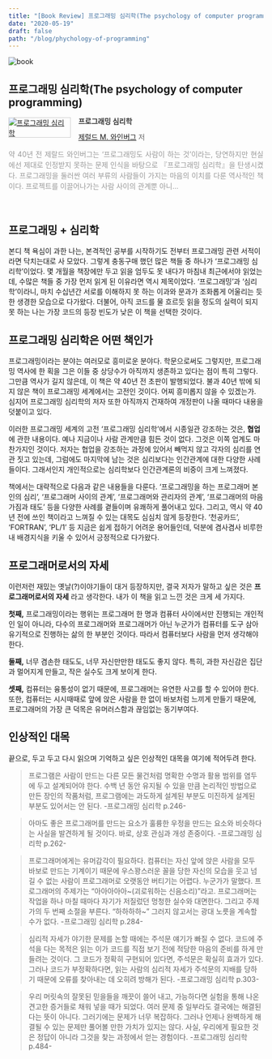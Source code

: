 ```yaml
---
title: "[Book Review] 프로그래밍 심리학(The psychology of computer programming)"
date: "2020-05-19"
draft: false
path: "/blog/phychology-of-programming"
---
```


![book](https://images.unsplash.com/photo-1506880018603-83d5b814b5a6?ixlib=rb-1.2.1&ixid=eyJhcHBfaWQiOjEyMDd9&auto=format&fit=crop&w=1567&q=80)

## 프로그래밍 심리학(The psychology of computer programming)

<div style="clear:left;text-align:left;"><div style="float:left;margin:0 15px 5px 0;"><a href="http://www.yes24.com/Product/Goods/11686161" style="display:inline-block;overflow:hidden;border:solid 1px #ccc;" target="_blank"><img style="margin:-1px;vertical-align:top;" src="http://image.yes24.com/goods/11686161/M" border="0" alt="프로그래밍 심리학 "></a></div><div><p style="line-height:1.2em;color:#333;font-size:14px;font-weight:bold;">프로그래밍 심리학 </p><p style="margin-top:5px;line-height:1.2em;color:#666;"><a href="http://www.yes24.com/SearchCorner/Result?domain=ALL&author_yn=Y&query=&auth_no=115389" target="_blank">제럴드 M. 와인버그</a> 저</p><p style="margin-top:14px;line-height:1.5em;text-align:justify;color:#999;">약 40년 전 제랄드 와인버그는 ‘프로그래밍도 사람이 하는 것’이라는, 당연하지만 현실에선 제대로 인정받지 못하는 문제 인식을 바탕으로 『프로그래밍 심리학』을 탄생시켰다. 프로그래밍을 둘러싼 여러 부류의 사람들이 가지는 마음의 이치를 다룬 역사적인 책이다. 프로젝트를 이끌어나가는 사람 사이의 관계뿐 아니...</p></div></div>
<br />


## 프로그래밍 + 심리학
본디 책 욕심이 과한 나는, 본격적인 공부를 시작하기도 전부터 프로그래밍 관련 서적이라면 닥치는대로 사 모았다. 그렇게 충동구매 했던 많은 책들 중 하나가 ‘프로그래밍 심리학’이었다. 몇 개월을 책장에만 두고 읽을 엄두도 못 내다가 마침내 최근에서야 읽었는데, 수많은 책들 중 가장 먼저 읽게 된 이유라면 역시 제목이었다. ‘프로그래밍’과 ‘심리학’이라니, 마치 수십년간 서로를 이해하지 못 하는 이과와 문과가 조화롭게 어울리는 듯한 생경한 모습으로 다가왔다. 더불어, 아직 코드를 물 흐르듯 읽을 정도의 실력이 되지 못 하는 나는 가장 코드의 등장 빈도가 낮은 이 책을 선택한 것이다.

## 프로그래밍 심리학은 어떤 책인가
프로그래밍이라는 분야는 여러모로 흥미로운 분야다. 학문으로써도 그렇지만, 프로그래밍 역사에 한 획을 그은 이들 중 상당수가 아직까지 생존하고 있다는 점이 특히 그렇다. 그만큼 역사가 길지 않은데, 이 책은 약 40년 전 초판이 발행되었다. 불과 40년 밖에 되지 않은 책이 프로그래밍 세계에서는 고전인 것이다. 어찌 흥미롭지 않을 수 있겠는가. 심지어 프로그래밍 심리학의 저자 또한 아직까지 건재하여 개정판이 나올 때마다 내용을 덧붙이고 있다.

이러한 프로그래밍 세계의 고전 ‘프로그래밍 심리학’에서 시종일관 강조하는 것은, **협업** 에 관한 내용이다. 예나 지금이나 사람 관계만큼 힘든 것이 없다. 그것은 이쪽 업계도 마찬가지인 것이다. 저자는 협업을 강조하는 과정에 있어서 빼먹지 않고 각자의 심리를 연관 짓고 있는데, 그럼에도 마지막에 남는 것은 심리보다는 인간관계에 대한 다양한 사례들이다. 그래서인지 개인적으로는 심리학보다 인간관계론의 비중이 크게 느껴졌다.

책에서는 대략적으로 다음과 같은 내용들을 다룬다. ‘프로그래밍을 하는 프로그래머 본인의 심리’, ‘프로그래머 사이의 관계’, ‘프로그래머와 관리자의 관계’, ‘프로그래머의 마음가짐과 태도’ 등을 다양한 사례를 곁들이며 유쾌하게 풀어내고 있다. 그리고, 역시 약 40년 전에 쓰인 책이라고 느껴질 수 있는 대목도 심심치 않게 등장한다. ‘천공카드’, ‘FORTRAN’, ‘PL/1’ 등 지금은 쉽게 접하기 어려운 용어들인데, 덕분에 겸사겸사 비루한 내 배경지식을 키울 수 있어서 긍정적으로 다가왔다.

## 프로그래머로서의 자세
이런저런 재밌는 옛날(?)이야기들이 대거 등장하지만, 결국 저자가 말하고 싶은 것은 **프로그래머로서의 자세** 라고 생각한다. 내가 이 책을 읽고 느낀 것은 크게 세 가지다.

**첫째,** 프로그래밍이라는 행위는 프로그래머 한 명과 컴퓨터 사이에서만 진행되는 개인적인 일이 아니라, 다수의 프로그래머와 프로그래머가 아닌 누군가가 컴퓨터를 도구 삼아 유기적으로 진행하는 삶의 한 부분인 것이다. 따라서 컴퓨터보다 사람을 먼저 생각해야 한다.

**둘째,** 너무 겸손한 태도도, 너무 자신만만한 태도도 좋지 않다. 특히, 과한 자신감은 집단과 멀어지게 만들고, 작은 실수도 크게 보이게 한다.

**셋째,** 컴퓨터는 융통성이 없기 때문에, 프로그래머는 유연한 사고를 할 수 있어야 한다. 또한, 컴퓨터는 시시때때로 앞에 앉은 사람을 한 없이 바보처럼 느끼게 만들기 때문에, 프로그래머의 가장 큰 덕목은 유머러스함과 끊임없는 동기부여다.

## 인상적인 대목
끝으로, 두고 두고 다시 읽으며 기억하고 싶은 인상적인 대목을 여기에 적어두려 한다.
  > 프로그램은 사람이 만드는 다른 모든 물건처럼 명확한 수명과 활용 범위를 염두에 두고 설계되어야 한다. 수백 년 동안 유지될 수 있을 만큼 논리적인 방법으로 만든 장인의 작품처럼, 프로그램에는 과도하게 설계된 부분도 미진하게 설계된 부분도 있어서는 안 된다.
  > -프로그래밍 심리학 p.246-

  > 아마도 좋은 프로그래머를 만드는 요소가 훌륭한 우정을 만드는 요소와 비슷하다는 사실을 발견하게 될 것이다. 바로, 상호 관심과 개성 존중이다.
  > -프로그래밍 심리학 p.262-

  > 프로그래머에게는 유머감각이 필요하다. 컴퓨터는 자신 앞에 앉은 사람을 모두 바보로 만드는 기계이기 때문에 우스꽝스러운 꼴을 당한 자신의 모습을 웃고 넘길 수 없는 사람이 프로그래머로 오랫동안 버티기는 어렵다. 누군가가 말했다. 프로그래머의 주제가는 “아아아아아~(괴로워하는 신음소리)”라고. 프로그래머는 작업을 하나 마칠 때마다 자기가 저질렀던 멍청한 실수와 대면한다. 그리고 주제가의 두 번째 소절을 부른다. “하하하하~” 그러지 않고서는 광대 노릇을 계속할 수가 없다.
  > -프로그래밍 심리학 p.284-

  > 심리적 자세가 야기한 문제를 논할 때에는 주석문 얘기가 빠질 수 없다. 코드에 주석을 다는 목적은 읽는 이가 코드를 직접 보기 전에 적당한 마음의 준비를 하게 만들려는 것이다. 그 코드가 정확히 구현되어 있다면, 주석문은 확실히 효과가 있다. 그러나 코드가 부정확하다면, 읽는 사람의 심리적 자세가 주석문의 지배를 당하기 때문에 오류를 찾아내는 데 오히려 방해가 된다.
  > -프로그래밍 심리학 p.303-

  > 우리 머릿속의 잘못된 믿을들을 깨끗이 쓸어 내고, 가능하다면 실험을 통해 나온 견고한 증거들로 채워 넣을 때가 되었다. 여러 문제 중 일부라도 결국에는 해결된다는 뜻이 아니다. 그러기에는 문제가 너무 복잡하다. 그러나 언제나 완벽하게 해결될 수 있는 문제만 풀어볼 만한 가치가 있지는 않다. 사실, 우리에게 필요한 것은 정답이 아니라 그것을 찾는 과정에서 얻는 경험이다.
  > -프로그래밍 심리학 p.484-
  